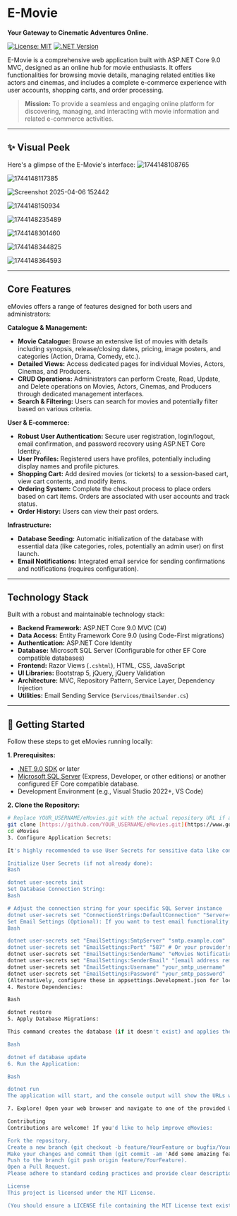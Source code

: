 # E-Movie

**Your Gateway to Cinematic Adventures Online.**

[![License: MIT](https://img.shields.io/badge/License-MIT-yellow.svg)](https://opensource.org/licenses/MIT)
[![.NET Version](https://img.shields.io/badge/.NET-9.0-blueviolet.svg)](https://dotnet.microsoft.com/download/dotnet/9.0)

E-Movie is a comprehensive web application built with ASP.NET Core 9.0 MVC, designed as an online hub for movie enthusiasts. It offers functionalities for browsing movie details, managing related entities like actors and cinemas, and includes a complete e-commerce experience with user accounts, shopping carts, and order processing.

> **Mission:** To provide a seamless and engaging online platform for discovering, managing, and interacting with movie information and related e-commerce activities.

---

## ✨ Visual Peek

Here's a glimpse of the E-Movie's interface:
![1744148108765](https://github.com/user-attachments/assets/96555764-45b5-4aeb-99e6-9afa3d2f8894)

![1744148117385](https://github.com/user-attachments/assets/9f3a9e83-0d27-46ce-a4f0-86609b1462dc)

![Screenshot 2025-04-06 152442](https://github.com/user-attachments/assets/db476df4-7d79-4a94-b981-c305b6c31db0)

![1744148150934](https://github.com/user-attachments/assets/43b88a0e-af2e-4873-a8b7-35f3623553df)

![1744148235489](https://github.com/user-attachments/assets/6a54e1a4-99bb-458c-93af-90e3901b47d6)

![1744148301460](https://github.com/user-attachments/assets/64ea2590-c19e-4cb9-8d8c-5e28e1a14fd8)

![1744148344825](https://github.com/user-attachments/assets/34760e4c-7dd5-47c0-b426-4f17a97bc121)

![1744148364593](https://github.com/user-attachments/assets/be6c65df-7a4d-4e76-8f60-617e77bd4d95)

---
## Core Features

eMovies offers a range of features designed for both users and administrators:

**Catalogue & Management:**

* **Movie Catalogue:** Browse an extensive list of movies with details including synopsis, release/closing dates, pricing, image posters, and categories (Action, Drama, Comedy, etc.).
* **Detailed Views:** Access dedicated pages for individual Movies, Actors, Cinemas, and Producers.
* **CRUD Operations:** Administrators can perform Create, Read, Update, and Delete operations on Movies, Actors, Cinemas, and Producers through dedicated management interfaces.
* **Search & Filtering:** Users can search for movies and potentially filter based on various criteria.

**User & E-commerce:**

* **Robust User Authentication:** Secure user registration, login/logout, email confirmation, and password recovery using ASP.NET Core Identity.
* **User Profiles:** Registered users have profiles, potentially including display names and profile pictures.
* **Shopping Cart:** Add desired movies (or tickets) to a session-based cart, view cart contents, and modify items.
* **Ordering System:** Complete the checkout process to place orders based on cart items. Orders are associated with user accounts and track status.
* **Order History:** Users can view their past orders.

**Infrastructure:**

* **Database Seeding:** Automatic initialization of the database with essential data (like categories, roles, potentially an admin user) on first launch.
* **Email Notifications:** Integrated email service for sending confirmations and notifications (requires configuration).

---

## Technology Stack

Built with a robust and maintainable technology stack:

* **Backend Framework:** ASP.NET Core 9.0 MVC (C#)
* **Data Access:** Entity Framework Core 9.0 (using Code-First migrations)
* **Authentication:** ASP.NET Core Identity
* **Database:** Microsoft SQL Server (Configurable for other EF Core compatible databases)
* **Frontend:** Razor Views (`.cshtml`), HTML, CSS, JavaScript
* **UI Libraries:** Bootstrap 5, jQuery, jQuery Validation
* **Architecture:** MVC, Repository Pattern, Service Layer, Dependency Injection
* **Utilities:** Email Sending Service (`Services/EmailSender.cs`)

---

## 🚀 Getting Started

Follow these steps to get eMovies running locally:

**1. Prerequisites:**

* [.NET 9.0 SDK](https://dotnet.microsoft.com/download/dotnet/9.0) or later
* [Microsoft SQL Server](https://www.microsoft.com/en-us/sql-server/sql-server-downloads) (Express, Developer, or other editions) or another configured EF Core compatible database.
* Development Environment (e.g., Visual Studio 2022+, VS Code)

**2. Clone the Repository:**

```bash
# Replace YOUR_USERNAME/eMovies.git with the actual repository URL if applicable
git clone [https://github.com/YOUR_USERNAME/eMovies.git](https://www.google.com/search?q=https://github.com/YOUR_USERNAME/eMovies.git)
cd eMovies
3. Configure Application Secrets:

It's highly recommended to use User Secrets for sensitive data like connection strings and email credentials, especially during development.

Initialize User Secrets (if not already done):
Bash

dotnet user-secrets init
Set Database Connection String:
Bash

# Adjust the connection string for your specific SQL Server instance
dotnet user-secrets set "ConnectionStrings:DefaultConnection" "Server=(localdb)\\mssqllocaldb;Database=eMoviesDb_Dev;Trusted_Connection=True;MultipleActiveResultSets=true;TrustServerCertificate=True"
Set Email Settings (Optional): If you want to test email functionality:
Bash

dotnet user-secrets set "EmailSettings:SmtpServer" "smtp.example.com"
dotnet user-secrets set "EmailSettings:Port" "587" # Or your provider's port
dotnet user-secrets set "EmailSettings:SenderName" "eMovies Notifications"
dotnet user-secrets set "EmailSettings:SenderEmail" "[email address removed]"
dotnet user-secrets set "EmailSettings:Username" "your_smtp_username"
dotnet user-secrets set "EmailSettings:Password" "your_smtp_password"
(Alternatively, configure these in appsettings.Development.json for local testing only, but do not commit credentials to source control).
4. Restore Dependencies:

Bash

dotnet restore
5. Apply Database Migrations:

This command creates the database (if it doesn't exist) and applies the schema based on the EF Core migrations defined in the project.

Bash

dotnet ef database update
6. Run the Application:

Bash

dotnet run
The application will start, and the console output will show the URLs where it's accessible (e.g., https://localhost:xxxx and http://localhost:yyyy).

7. Explore! Open your web browser and navigate to one of the provided URLs. Register a new account or use seeded credentials (if applicable) to start exploring the eMovies application.

Contributing
Contributions are welcome! If you'd like to help improve eMovies:

Fork the repository.
Create a new branch (git checkout -b feature/YourFeature or bugfix/YourBugfix).
Make your changes and commit them (git commit -am 'Add some amazing feature').
Push to the branch (git push origin feature/YourFeature).
Open a Pull Request.
Please adhere to standard coding practices and provide clear descriptions for your changes. Use GitHub Issues to report bugs or suggest new features.

License
This project is licensed under the MIT License.

(You should ensure a LICENSE file containing the MIT License text exists in the root of your repository.)
